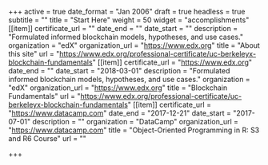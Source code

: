 +++
active = true
date_format = "Jan 2006"
draft = true
headless = true
subtitle = ""
title = "Start Here"
weight = 50
widget = "accomplishments"
[[item]]
certificate_url = ""
date_end = ""
date_start = ""
description = "Formulated informed blockchain models, hypotheses, and use cases."
organization = "edX"
organization_url = "https://www.edx.org"
title = "About this site"
url = "https://www.edx.org/professional-certificate/uc-berkeleyx-blockchain-fundamentals"
[[item]]
certificate_url = "https://www.edx.org"
date_end = ""
date_start = "2018-03-01"
description = "Formulated informed blockchain models, hypotheses, and use cases."
organization = "edX"
organization_url = "https://www.edx.org"
title = "Blockchain Fundamentals"
url = "https://www.edx.org/professional-certificate/uc-berkeleyx-blockchain-fundamentals"
[[item]]
certificate_url = "https://www.datacamp.com"
date_end = "2017-12-21"
date_start = "2017-07-01"
description = ""
organization = "DataCamp"
organization_url = "https://www.datacamp.com"
title = "Object-Oriented Programming in R: S3 and R6 Course"
url = ""

+++
